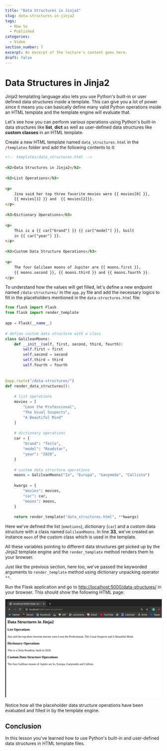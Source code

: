 ```yaml
---
title: "Data Structures in Jinja2"
slug: data-structures-in-jinja2
tags:
  - How to
  - Published
categories:
  - Video
section_number: 7
excerpt: An excerpt of the lecture's content goes here.
draft: false
---
```


# Data Structures in Jinja2

Jinja2 templating language also lets you use Python's built-in or user defined data structures inside a template. This can give you a lot of power since it means you can basically define many valid Python operations inside an HTML template and the template engine will evaluate that.

Let's see how you can perform various operations using Python's built-in data structures like **list**, **dict** as well as user-defined data structures like **custom classes** in an HTML template.

Create a new HTML template named `data_structures.html` in the `/templates` folder and add the following contents to it:

<!-- Lines to highlight: 8, 9, 15, 16, 22, 23 -->

```html
<!-- templates/data_structures.html -->

<h2>Data Structures in Jinja2</h2>

<h3>List Operations</h3>

<p>
    Jina said her top three favorite movies were {{ movies[0] }},
    {{ movies[1] }} and  {{ movies[2]}}.
</p>

<h3>Dictionary Operations</h3>

<p>
    This is a {{ car["brand"] }} {{ car["model"] }}, built
    in {{ car["year"] }}.
</p>

<h3>Custom Data Structure Operations</h3>

<p>
    The four Galilean moons of Jupiter are {{ moons.first }},
    {{ moons.second }}, {{ moons.third }} and {{ moons.fourth }}.
</p>
```

<!-- Here, in the above HTML file, the highlighted line show operations concerning a *list*, *dict* and a *custom class* respectively. -->

To understand how the values will get filled, let's define a new endpoint named `/data-structures/` in the `app.py` file and add the necessary logics to fill in the placeholders mentioned in the `data-structures.html` file:

<!-- Lines to highlight: 34 -->

```python
from flask import Flask
from flask import render_template

app = Flask(__name__)

# define custom data structure with a class
class GalileanMoons:
    def __init__(self, first, second, third, fourth):
        self.first = first
        self.second = second
        self.third = third
        self.fourth = fourth


@app.route("/data-structures/")
def render_data_structures():

    # list operations
    movies = [
        "Leon the Professional",
        "The Usual Suspects",
        "A Beautiful Mind"
    ]

    # dictionary operations
    car = {
        "brand": "Tesla",
        "model": "Roadstar",
        "year": "2020",
    }

    # custom data structure operations
    moons = GalileanMoons("Io", "Europa", "Ganymede", "Callisto")

    kwargs = {
        "movies": movies,
        "car": car,
        "moons": moons,
    }

    return render_template("data_structures.html", **kwargs)
```

Here we've defined the list (`emotions`), dictionary (`car`) and a custom data structure with a class named `GalileanMoons`. In line **33**, we've created an instance `moon` of the custom class which is used in the template.

All these variables pointing to different data structures get picked up by the Jinja2 template engine and the `render_template` method renders them to your browser.

Just like the previous section, here too, we've passed the keyworded arguments to `render_template` method using dictionary unpacking operator `**`.

Run the Flask application and go to [http://localhost:5000/data-structures/](http://localhost:5000/data-structures/) in your browser. This should show the following HTML page:

![data-structure-evaluation](./assets/data_structure_evaluation.png)

Notice how all the placeholder data structure operations have been evaluated and filled in by the template engine.

## Conclusion

In this lesson you've learned how to use Python's built-in and user-defined data structures in HTML template files.